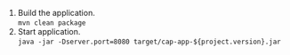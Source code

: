 1. Build the application.  
`mvn clean package`
2. Start application.  
`java -jar -Dserver.port=8080 target/cap-app-${project.version}.jar`